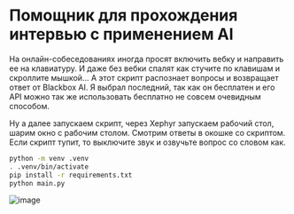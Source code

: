# Помощник для прохождения интервью с применением AI

На онлайн-собеседованиях иногда просят включить вебку и направить ее на клавиатуру. И даже без вебки спалят как стучите по клавишам и скроллите мышкой... А этот скрипт распознает вопросы и возвращает ответ от Blackbox AI. Я выбрал последний, так как он бесплатен и его API можно так же использовать бесплатно не совсем очевидным способом.

Ну а далее запускаем скрипт, через Xephyr запускаем рабочий стол, шарим окно с рабочим столом. Смотрим ответы в окошке со скриптом. Если скрипт тупит, то выключите звук  и озвучьте вопрос со словом как.

```sh
python -m venv .venv
. .venv/bin/activate
pip install -r requirements.txt
python main.py
```

![image](https://github.com/user-attachments/assets/a51c818e-af14-4749-8372-91bdd5ac2d60)


